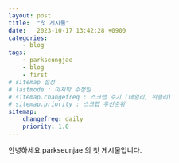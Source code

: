 ```yaml
---
layout: post
title:  "첫 게시물"
date:   2023-10-17 13:42:28 +0900
categories: 
    - blog
tags:
    - parkseungjae
    - blog
    - first
# sitemap 설정
# lastmode : 마지막 수정일
# sitemap.changefreq : 스크랩 주기 (데일리, 위클리)
# sitemap.priority : 스크랩 우선순위
sitemap:
    changefreq: daily
    priority: 1.0          
---
```


안녕하세요 parkseunjae 의 첫 게시물입니다.
